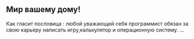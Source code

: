 ## Мир вашему дому!

Как гласит пословица : любой уважающий себя программист
обязан за свою карьеру написать игру,калькулятор и операционную систему.
...



